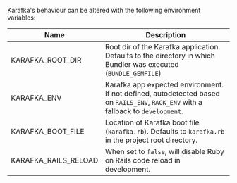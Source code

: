 Karafka's behaviour can be altered with the following environment variables:

| Name                 | Description                                                                                                                       |
|----------------------|-----------------------------------------------------------------------------------------------------------------------------------|
| KARAFKA_ROOT_DIR     | Root dir of the Karafka application. Defaults to the directory in which Bundler was executed (`BUNDLE_GEMFILE`)                   |
| KARAFKA_ENV          | Karafka app expected environment. If not defined, autodetected based on `RAILS_ENV`, `RACK_ENV` with a fallback to `development`. |
| KARAFKA_BOOT_FILE    | Location of Karafka boot file (`karafka.rb`). Defaults to `karafka.rb` in the project root directory.                             |
| KARAFKA_RAILS_RELOAD | When set to `false`, will disable Ruby on Rails code reload in development.                                                       |
